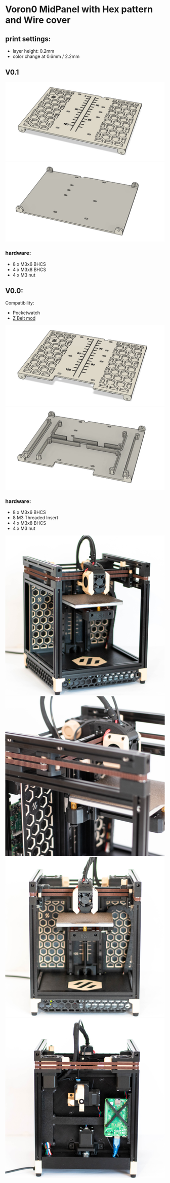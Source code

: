 # Voron0 MidPanel with Hex pattern and Wire cover 

## print settings:

- layer height: 0.2mm
- color change at 0.6mm / 2.2mm

## V0.1

![V01_1](./IMG/V01_1.jpg)
![V01_2](./IMG/V01_2.jpg)

### hardware:

- 8 x M3x6 BHCS
- 4 x M3x8 BHCS
- 4 x M3 nut


## V0.0: 

Compatibility: 
 - Pocketwatch
 - [Z Belt mod](https://github.com/theFPVgeek/VoronUsers/tree/master/printer_mods/theFPVgeek/v0-zbelt-mod)

![V01_1](./IMG/V00_1.jpg)
![V01_2](./IMG/V00_2.jpg)

### hardware:

- 8 x M3x6 BHCS
- 8 M3 Threaded Insert
- 4 x M3x8 BHCS
- 4 x M3 nut


![IMG1](./IMG/IMG0.jpg)
![IMG3](./IMG/IMG3.jpg)
![IMG4](./IMG/IMG4.jpg)
![IMG5](./IMG/IMG5.jpg)
